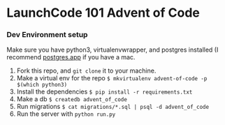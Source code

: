 # LaunchCode 101 Advent of Code

### Dev Environment setup

Make sure you have python3, virtualenvwrapper, and postgres installed (I recommend [postgres.app](http://postgresapp.com/) if you have a mac.

1. Fork this repo, and `git clone` it to your machine.
2. Make a virtual env for the repo `$ mkvirtualenv advent-of-code -p $(which python3)`
3. Install the dependencies `$ pip install -r requirements.txt`
4. Make a db `$ createdb advent_of_code`
5. Run migrations `$ cat migrations/*.sql | psql -d advent_of_code`
6. Run the server with `python run.py`
